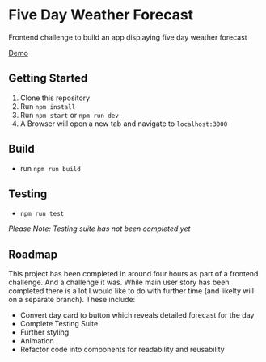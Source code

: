# Five Day Weather Forecast

Frontend challenge to build an app displaying five day weather forecast

[Demo](https://weather-app-skandog.vercel.app/)

## Getting Started

1. Clone this repository
1. Run `npm install`
1. Run `npm start` or `npm run dev`
1. A Browser will open a new tab and navigate to `localhost:3000`

## Build

- run `npm run build`

## Testing

- `npm run test`

_Please Note: Testing suite has not been completed yet_

## Roadmap

This project has been completed in around four hours as part of a frontend challenge. And a challenge it was. While main user story has been completed there is a lot I would like to do with further time (and likelty will on a separate branch). These include:

- Convert day card to button which reveals detailed forecast for the day
- Complete Testing Suite
- Further styling
- Animation
- Refactor code into components for readability and reusability

